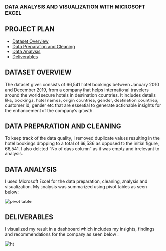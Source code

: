 ### DATA ANALYSIS AND VISUALIZATION WITH MICROSOFT EXCEL

## PROJECT PLAN
- [Dataset Overview](#dataset-overview)
- [Data Preparation and Cleaning](#data-preparation-and-cleaning)
- [Data Analysis](#data-analysis)
- [Deliverables](#deliverables)

## DATASET OVERVIEW

The dataset given consists of 66,541 hotel bookings between January 2010 and December 2019, from a company that helps international travelers around the world secure hotels in destination countries. It includes details like; bookings, hotel names, origin countries, gender, destination countries, customer id, gender etc that are essential to generate actionable insights for the enhancement of the company’s growth.

## DATA PREPARATION AND CLEANING 

To keep track of the data quality, I removed duplicate values resulting in the hotel bookings dropping to a total of 66,536 as opposed to the initial figure, 66,541.
I also deleted “No of days column” as it was empty and irrelevant to analysis. 

## DATA ANALYSIS 

I used Microsoft Excel for the data preparation, cleaning, analysis and visualization. My analysis was summarized using pivot tables as seen below:

![pivot table](https://github.com/Gustarh/Data-Analysis-and-Visualization-with-Microsoft-Excel/assets/142215382/ac1f4512-dc6b-45f3-b83a-1f1e21925fed)


## DELIVERABLES 

I visualized my result in a dashboard which includes my insights, findings and recommendations for the company as seen below :

![ht](https://github.com/Gustarh/Data-Analysis-and-Visualization-with-Microsoft-Excel/assets/142215382/231f6991-5a12-4370-a884-73aa3b9b4af4)







